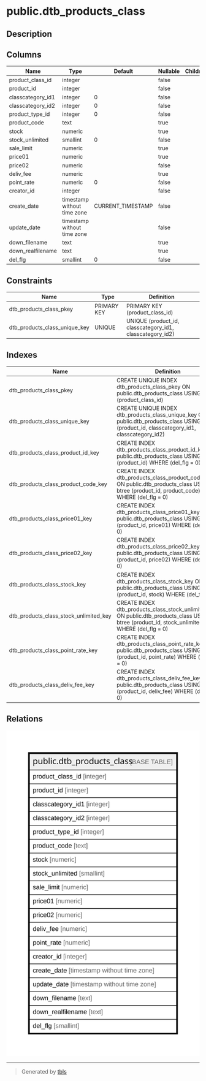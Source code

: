 # public.dtb_products_class

## Description

## Columns

| Name | Type | Default | Nullable | Children | Parents | Comment |
| ---- | ---- | ------- | -------- | -------- | ------- | ------- |
| product_class_id | integer |  | false |  |  |  |
| product_id | integer |  | false |  |  |  |
| classcategory_id1 | integer | 0 | false |  |  |  |
| classcategory_id2 | integer | 0 | false |  |  |  |
| product_type_id | integer | 0 | false |  |  |  |
| product_code | text |  | true |  |  |  |
| stock | numeric |  | true |  |  |  |
| stock_unlimited | smallint | 0 | false |  |  |  |
| sale_limit | numeric |  | true |  |  |  |
| price01 | numeric |  | true |  |  |  |
| price02 | numeric |  | false |  |  |  |
| deliv_fee | numeric |  | true |  |  |  |
| point_rate | numeric | 0 | false |  |  |  |
| creator_id | integer |  | false |  |  |  |
| create_date | timestamp without time zone | CURRENT_TIMESTAMP | false |  |  |  |
| update_date | timestamp without time zone |  | false |  |  |  |
| down_filename | text |  | true |  |  |  |
| down_realfilename | text |  | true |  |  |  |
| del_flg | smallint | 0 | false |  |  |  |

## Constraints

| Name | Type | Definition |
| ---- | ---- | ---------- |
| dtb_products_class_pkey | PRIMARY KEY | PRIMARY KEY (product_class_id) |
| dtb_products_class_unique_key | UNIQUE | UNIQUE (product_id, classcategory_id1, classcategory_id2) |

## Indexes

| Name | Definition |
| ---- | ---------- |
| dtb_products_class_pkey | CREATE UNIQUE INDEX dtb_products_class_pkey ON public.dtb_products_class USING btree (product_class_id) |
| dtb_products_class_unique_key | CREATE UNIQUE INDEX dtb_products_class_unique_key ON public.dtb_products_class USING btree (product_id, classcategory_id1, classcategory_id2) |
| dtb_products_class_product_id_key | CREATE INDEX dtb_products_class_product_id_key ON public.dtb_products_class USING btree (product_id) WHERE (del_flg = 0) |
| dtb_products_class_product_code_key | CREATE INDEX dtb_products_class_product_code_key ON public.dtb_products_class USING btree (product_id, product_code) WHERE (del_flg = 0) |
| dtb_products_class_price01_key | CREATE INDEX dtb_products_class_price01_key ON public.dtb_products_class USING btree (product_id, price01) WHERE (del_flg = 0) |
| dtb_products_class_price02_key | CREATE INDEX dtb_products_class_price02_key ON public.dtb_products_class USING btree (product_id, price02) WHERE (del_flg = 0) |
| dtb_products_class_stock_key | CREATE INDEX dtb_products_class_stock_key ON public.dtb_products_class USING btree (product_id, stock) WHERE (del_flg = 0) |
| dtb_products_class_stock_unlimited_key | CREATE INDEX dtb_products_class_stock_unlimited_key ON public.dtb_products_class USING btree (product_id, stock_unlimited) WHERE (del_flg = 0) |
| dtb_products_class_point_rate_key | CREATE INDEX dtb_products_class_point_rate_key ON public.dtb_products_class USING btree (product_id, point_rate) WHERE (del_flg = 0) |
| dtb_products_class_deliv_fee_key | CREATE INDEX dtb_products_class_deliv_fee_key ON public.dtb_products_class USING btree (product_id, deliv_fee) WHERE (del_flg = 0) |

## Relations

![er](public.dtb_products_class.svg)

---

> Generated by [tbls](https://github.com/k1LoW/tbls)

